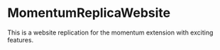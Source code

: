 # MomentumReplicaWebsite
This is a website replication for the momentum extension with exciting features. 
